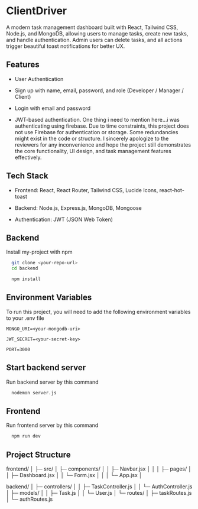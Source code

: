 
# ClientDriver

A modern task management dashboard built with React, Tailwind CSS, Node.js, and MongoDB, allowing users to manage tasks, create new tasks, and handle authentication. Admin users can delete tasks, and all actions trigger beautiful toast notifications for better UX.


## Features
- User Authentication

- Sign up with name, email, password, and role (Developer / Manager / Client)

- Login with email and password

- JWT-based authentication. One thing i need to mention here...i was authenticating using firebase. Due to time constraints, this project does not use Firebase for authentication or storage. Some redundancies might exist in the code or structure. I sincerely apologize to the reviewers for any inconvenience and hope the project still demonstrates the core functionality, UI design, and task management features effectively.
## Tech Stack

- Frontend: React, React Router, Tailwind CSS, Lucide Icons, react-hot-toast

- Backend: Node.js, Express.js, MongoDB, Mongoose

- Authentication: JWT (JSON Web Token)
## Backend

Install my-project with npm

```bash
  git clone <your-repo-url>
  cd backend

  npm install
```
    
## Environment Variables

To run this project, you will need to add the following environment variables to your .env file

`MONGO_URI=<your-mongodb-uri>`

`JWT_SECRET=<your-secret-key>`

`PORT=3000`

## Start backend server

Run backend server by this command

```bash
  nodemon server.js
```

## Frontend

Run frontend server by this command

```bash
  npm run dev
```


## Project Structure

frontend/
│
├─ src/
│ ├─ components/
│ │ ├─ Navbar.jsx
│ │
│ ├─ pages/
│ │ ├─ Dashboard.jsx
│ │ └─ Form.jsx
│ │
│ └─ App.jsx
│

backend/
│ ├─ controllers/
│ │ ├─ TaskController.js
│ │ └─ AuthController.js
│ ├─ models/
│ │ ├─ Task.js
│ │ └─ User.js
│ └─ routes/
│ ├─ taskRoutes.js
│ └─ authRoutes.js
